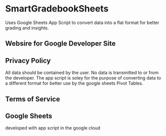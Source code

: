 # SmartGradebookSheets
Uses Google Sheets App Script to convert data into a flat format for better grading and insights.

## Websire for Google Developer Site

## Privacy Policy
All data should be contained by the user. No data is transmitted to or from the developer. The app script is soley for the purpose of converting data to a different format for better use by the google sheets Pivot Tables.

## Terms of Service

## Google Sheets
developed with app script in the google cloud

